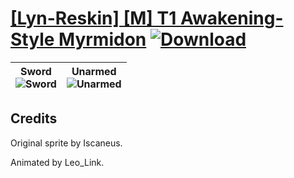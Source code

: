 # [\[Lyn-Reskin\] \[M\] T1 Awakening-Style Myrmidon](https://git.io/JisDC) [![Download](https://img.shields.io/badge/Download--red?style=social&logo=github)](https://git.io/JisDN)

| <b>Sword</b><br/><img alt="Sword" src="https://git.io/Jisih"/> | <b>Unarmed</b><br/><img alt="Unarmed" src="https://git.io/JisPT"/> |
| :---: | :---: |

## Credits

Original sprite by Iscaneus.

Animated by Leo_Link.

